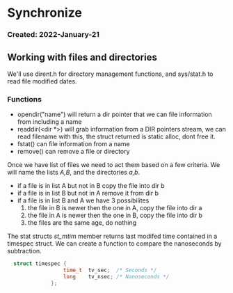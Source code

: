 # Synchronize 
### Created: 2022-January-21

## Working with files and directories

We'll use dirent.h for directory management functions, and sys/stat.h to read file modified dates.
### Functions
- opendir("name") will return a dir pointer that we can file information from including a name
- readdir(<dir *>) will grab information from a DIR pointers stream, we can read filename with this, the struct returned is static alloc, dont free it.
- fstat()  can file information from a name
- remove() can remove a file or directory

Once we have list of files we need to act them based on a few criteria. We will name the lists *A,B*, and the directories *a,b*.
- if a file is in list A but not in B copy the file into dir b
- if a file is in list B but not in A remove it from dir b
- if a file is in list B and A we have 3 possibilites
  1. the file in B is newer then the one in A, copy the file into dir a
  2. the file in A is newer then the one in B, copy the file into dir b
  3. the files are the same age, do nothing

The stat structs *st_mtim* member returns last modifed time contained in a timespec struct. We can create a function to compare the
nanoseconds by subtraction.
```c
  struct timespec {
                  time_t  tv_sec;  /* Seconds */
                  long    tv_nsec; /* Nanoseconds */
              };
```

